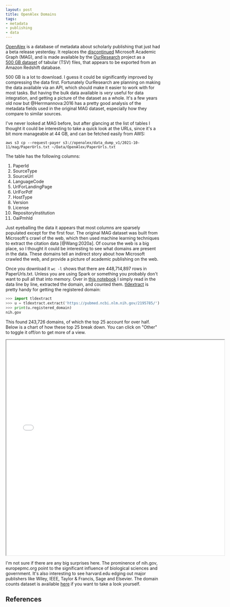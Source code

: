 ```yaml
---
layout: post
title: OpenAlex Domains
tags:
- metadata
- publishing
- data
---
```


[OpenAlex](https://openalex.org/) is a database of metadata about scholarly publishing that just had a beta release yesterday. It replaces the [discontinued](https://www.microsoft.com/en-us/research/project/academic/articles/microsoft-academic-to-expand-horizons-with-community-driven-approach/) Microsoft Academic Graph (MAG), and is made available by the [OurResearch](https://ourresearch.org) project as a  
[500 GB dataset](https://openalex.org/data-dump) of tabular (TSV) files, that appears to be exported from an Amazon Redshift database.

500 GB is a lot to download. I guess it could be significantly improved by compressing the data first. Fortunately OurResearch are planning on making the data available via an API, which should make it easier to work with for most tasks. But having the bulk data available is *very* useful for data integration, and getting a picture of the dataset as a whole. It's a few years old now but @Herrmannova:2016 has a pretty good analysis of the metadata fields used in the original MAG dataset, especially how they compare to similar  sources.

I've never looked at MAG before, but after glancing at the list of tables I thought it could be interesting to take a quick look at the URLs, since it's a bit more manageable at 44 GB, and can be fetched easily from AWS:

    aws s3 cp --request-payer s3://openalex/data_dump_v1/2021-10-11/mag/PaperUrls.txt ~/Data/OpenAlex/PaperUrls.txt
    
The table has the following columns:

1. PaperId
2. SourceType
3. SourceUrl
4. LanguageCode
5. UrlForLandingPage
6. UrlForPdf
7. HostType
8. Version
9. License
10. RepositoryInstitution
11. OaiPmhId

Just eyeballing the data it appears that most columns are sparsely populated except for the first four. The original MAG dataset was built from Microsoft's crawl of the web, which then used machine learning techniques to extract the citation data [@Wang:2020a]. Of course the web is a big place, so I thought it could be interesting to see what domains are present in the data. These domains tell an indirect story about how Microsoft crawled the web, and provide a picture of academic publishing on the web.

Once you download it `wc -l` shows that there are 448,714,897 rows in PaperUrls.txt. Unless you are using Spark or something you probably don't want to pull all that into memory. Over in [this notebook](https://github.com/edsu/notebooks/blob/master/OpenAlex.ipynb) I simply read in the data line by line, extracted the domain, and counted them. [tldextract](https://pypi.org/project/tldextract/) is pretty handy for getting the registered domain:

```python
>>> import tldextract
>>> u = tldextract.extract('https://pubmed.ncbi.nlm.nih.gov/2195785/')
>>> print(u.registered_domain)
nih.gov
```

This found 243,726 domains, of which the top 25 account for over half. Below is a chart of how these top 25 break down. You can click on "Other" to toggle it off/on to get more of a view.

<iframe src="/pages/openalex-domains.html" width="710" height="700"></iframe>

I'm not sure if there are any big surprises here. The prominence of nih.gov, europepmc.org point to the significant influence of biological sciences and government. It's also interesting to see harvard.edu edging out major publishers like Wiley, IEEE, Taylor &amp; Francis, Sage and Elsevier. The domain counts dataset is available [here](/data/openalex-domains.csv) if you want to take a look yourself.

## References

